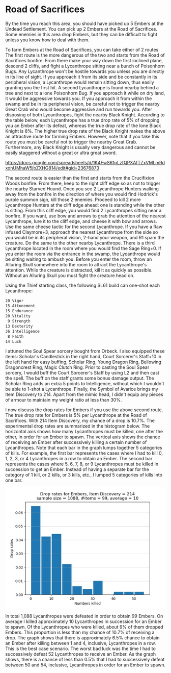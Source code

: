 # Road of Sacrifices

By the time you reach this area, you should have picked up 5 Embers at the
Undead Settlement. You can pick up 2 Embers at the Road of Sacrifices. Some
enemies in this area drop Embers, but they can be difficult to fight unless you
know how to deal with them.

To farm Embers at the Road of Sacrifices, you can take either of 2 routes. The
first route is the more dangerous of the two and starts from the Road of
Sacrifices bonfire. From there make your way down the first inclined plane,
descend 2 cliffs, and fight a Lycanthrope sitting near a bunch of Poisonhorn
Bugs. Any Lycanthrope won't be hostile towards you unless you are directly in
its line of sight. If you approach it from its side and be constantly in its
peripheral vision, a Lycanthrope would remain sitting down, thus easily granting
you the first hit. A second Lycanthrope is found nearby behind a tree and next
to a lone Poisonhorn Bug. If you approach it while on dry land, it would be
aggressive towards you. If you approach it from within the swamp and be in its
peripheral vision, be careful not to trigger the nearby Great Crab who would
become aggressive and run towards you. After disposing of both Lycanthropes,
fight the nearby Black Knight. According to the table below, each Lycanthrope
has a true drop rate of 5% of dropping you an Ember after its defeat, whereas
the true drop rate of the lone Black Knight is 8%. The higher true drop rate of
the Black Knight makes the above an attractive route for farming Embers.
However, note that if you take this route you must be careful not to trigger the
nearby Great Crab. Furthermore, any Black Knight is usually very dangerous and
cannot be easily staggered without a great or ultra great sword.

https://docs.google.com/spreadsheets/d/1K4FwS61pLzfQPXAfTZxVMLmRdxohUMhaW5jbZXHG814/edit#gid=23676873

The second route is easier than the first and starts from the Crucifixion Woods
bonfire. From there, keep to the right cliff edge so as not to trigger the
nearby Starved Hound. Once you see 2 Lycanthrope Hunters walking away from the
bonfire in the direction of where you would find Hodrick's purple summon sign,
kill those 2 enemies. Proceed to kill 2 more Lycanthrope Hunters at the cliff
edge ahead: one is standing while the other is sitting. From this cliff edge,
you would find 2 Lycanthropes sitting near a bonfire. If you want, use bow and
arrows to grab the attention of the nearest Lycanthrope, lure it to the cliff
edge, and cheese it with bow and arrows. Use the same cheese tactic for the
second Lycanthrope. If you have a Raw infused Claymore+3, approach the nearest
Lycanthrope from the side so you would be in its peripheral vision, 2-hand your
weapon, and R1 spam the creature. Do the same to the other nearby Lycanthrope.
There is a third Lycanthrope located in the room where you would find the Sage
Ring+0. If you enter the room via the entrance in the swamp, the Lycanthrope
would be sitting waiting to ambush you. Before you enter the room, throw an
Alluring Skull somewhere into the room to attract the Lycanthrope's attention.
While the creature is distracted, kill it as quickly as possible. Without an
Alluring Skull you must fight the creature head on.

Using the Thief starting class, the following SL61 build can one-shot each
Lycanthrope:

```
20 Vigor
15 Attunement
15 Endurance
20 Vitality
 9 Strength
13 Dexterity
36 Intelligence
 8 Faith
14 Luck
```

I attuned the Soul Spear sorcery bought from Orbeck. I also equipped these
items: Scholar's Candlestick in the right hand, Court Sorcerer's Staff+10 in the
left hand for easy buffing, Scholar Ring, Young Dragon Ring, Bellowing
Dragoncrest Ring, Magic Clutch Ring. Prior to casting the Soul Spear sorcery, I
would buff the Court Sorcerer's Staff by using L2 and then cast the spell. The
buff on the staff grants some bonus damage output. The Scholar Ring adds an
extra 5 points to Intelligence, without which I wouldn't be able to 1-shot a
Lycanthrope. Finally, the Symbol of Avarice brings my Item Discovery to 214.
Apart from the mimic head, I didn't equip any pieces of armour to maintain my
weight ratio at less than 30%.

I now discuss the drop rates for Embers if you use the above second route. The
true drop rate for Embers is 5% per Lycanthrope at the Road of Sacrifices. With
214 Item Discovery, my chance of a drop is 10.7%. The experimental drop rates
are summarized in the histogram below. The horizontal axis shows how many
Lycanthropes must be killed, one after the other, in order for an Ember to
spawn. The vertical axis shows the chance of receiving an Ember after
successively killing a certain number of Lycanthropes. Note that each bar in the
graph lumps together 5 categories of kills. For example, the first bar
represents the cases where I had to kill 0, 1, 2, 3, or 4 Lycanthropes in a row
to obtain an Ember. The second bar represents the cases where 5, 6, 7, 8, or 9
Lycanthropes must be killed in succession to get an Ember. Instead of having a
separate bar for the category of 1 kill, or 2 kills, or 3 kills, etc., I lumped
5 categories of kills into one bar.

!["Crucifixion Woods"](../image/crucifixion-woods-214.jpg "Crucifixion Woods")

In total 1,088 Lycanthropes were defeated in order to obtain 99 Embers. On
average I killed approximately 10 Lycanthropes in succession for an Ember to
spawn. Of the Lycanthropes who were killed, about 9% of them dropped Embers.
This proportion is less than my chance of 10.7% of receiving a drop. The graph
shows that there is approximately 6.5% chance to obtain an Ember after killing
between 1 and 4, inclusive, Lycanthropes in a row. This is the best case
scenario. The worst bad luck was the time I had to successively defeat 52
Lycanthropes to receive an Ember. As the graph shows, there is a chance of less
than 0.5% that I had to successively defeat between 50 and 54, inclusive,
Lycanthropes in order for an Ember to spawn.
